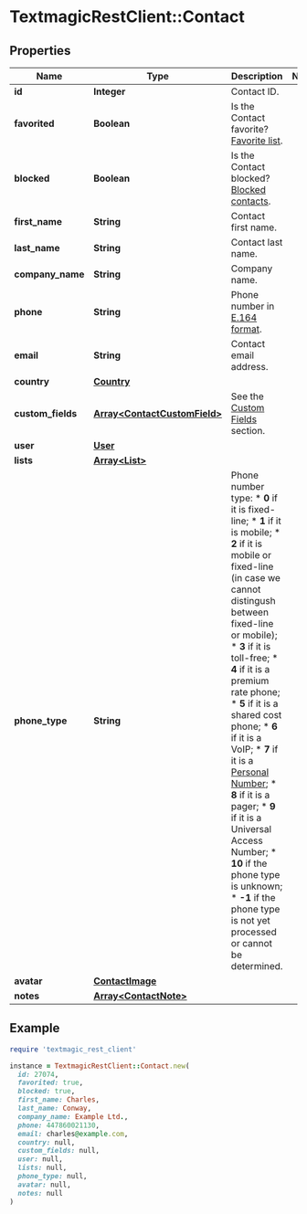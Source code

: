# TextmagicRestClient::Contact

## Properties

| Name | Type | Description | Notes |
| ---- | ---- | ----------- | ----- |
| **id** | **Integer** | Contact ID. |  |
| **favorited** | **Boolean** | Is the Contact favorite? [Favorite list](https://docs.textmagic.com/#operation/getFavorites). |  |
| **blocked** | **Boolean** | Is the Contact blocked? [Blocked contacts](https://docs.textmagic.com/#operation/getBlockedContacts). |  |
| **first_name** | **String** | Contact first name. |  |
| **last_name** | **String** | Contact last name. |  |
| **company_name** | **String** | Company name. |  |
| **phone** | **String** | Phone number in [E.164 format](https://en.wikipedia.org/wiki/E.164). |  |
| **email** | **String** | Contact email address. |  |
| **country** | [**Country**](Country.md) |  |  |
| **custom_fields** | [**Array&lt;ContactCustomField&gt;**](ContactCustomField.md) | See the [Custom Fields](https://docs.textmagic.com/#tag/Custom-Fields) section. |  |
| **user** | [**User**](User.md) |  |  |
| **lists** | [**Array&lt;List&gt;**](List.md) |  |  |
| **phone_type** | **String** | Phone number type: * **0** if it is fixed-line; * **1** if it is mobile; * **2** if it is mobile or fixed-line (in case we cannot distingush between fixed-line or mobile); * **3** if it is toll-free; * **4** if it is a premium rate phone; * **5** if it is a shared cost phone; * **6** if it is a VoIP; * **7** if it is a [Personal Number](); * **8** if it is a pager; * **9** if it is a Universal Access Number; * **10** if the phone type is unknown; * **-1** if the phone type is not yet processed or cannot be determined.  |  |
| **avatar** | [**ContactImage**](ContactImage.md) |  |  |
| **notes** | [**Array&lt;ContactNote&gt;**](ContactNote.md) |  |  |

## Example

```ruby
require 'textmagic_rest_client'

instance = TextmagicRestClient::Contact.new(
  id: 27074,
  favorited: true,
  blocked: true,
  first_name: Charles,
  last_name: Conway,
  company_name: Example Ltd.,
  phone: 447860021130,
  email: charles@example.com,
  country: null,
  custom_fields: null,
  user: null,
  lists: null,
  phone_type: null,
  avatar: null,
  notes: null
)
```

